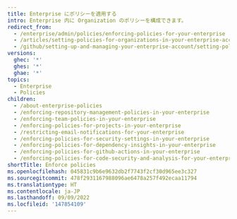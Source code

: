 ```yaml
---
title: Enterprise にポリシーを適用する
intro: Enterprise 内に Organization のポリシーを構成できます。
redirect_from:
  - /enterprise/admin/policies/enforcing-policies-for-your-enterprise
  - /articles/setting-policies-for-organizations-in-your-enterprise-account
  - /github/setting-up-and-managing-your-enterprise-account/setting-policies-for-organizations-in-your-enterprise-account
versions:
  ghec: '*'
  ghes: '*'
  ghae: '*'
topics:
  - Enterprise
  - Policies
children:
  - /about-enterprise-policies
  - /enforcing-repository-management-policies-in-your-enterprise
  - /enforcing-team-policies-in-your-enterprise
  - /enforcing-policies-for-projects-in-your-enterprise
  - /restricting-email-notifications-for-your-enterprise
  - /enforcing-policies-for-security-settings-in-your-enterprise
  - /enforcing-policies-for-dependency-insights-in-your-enterprise
  - /enforcing-policies-for-github-actions-in-your-enterprise
  - /enforcing-policies-for-code-security-and-analysis-for-your-enterprise
shortTitle: Enforce policies
ms.openlocfilehash: 045831c9b6e9632db2f7743f2cf30d965ee3c327
ms.sourcegitcommit: 478f2931167988096ae6478a257f492ecaa11794
ms.translationtype: HT
ms.contentlocale: ja-JP
ms.lasthandoff: 09/09/2022
ms.locfileid: '147854109'
---
```


